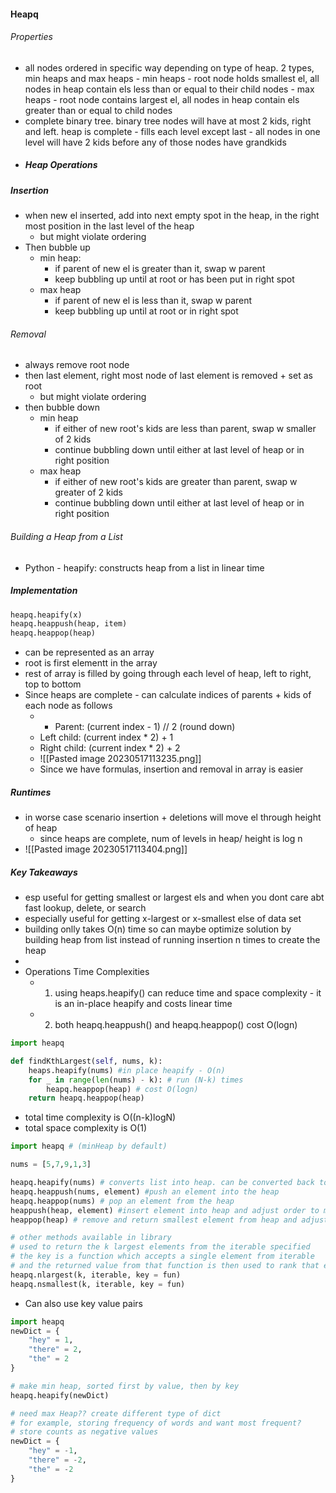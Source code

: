 #### Heapq
###### Properties
- all nodes ordered in specific way depending on type of heap. 2 types, min heaps and max heaps
		- min heaps - root node holds smallest el, all nodes in heap contain els less than or equal to their child nodes
		- max heaps - root node contains largest el, all nodes in heap contain els greater than or equal to child nodes
- complete binary tree. binary tree nodes will have at most 2 kids, right and left. heap is complete - fills each level except last - all nodes in one level will have 2 kids before any of those nodes have grandkids
- ##### Heap Operations
##### Insertion
- when new el inserted, add into next empty spot in the heap, in the right most position in the last level of the heap
	- but might violate ordering
- Then bubble up
	- min heap:
		- if parent of new el is greater than it, swap w parent
		- keep bubbling up until at root or has been put in right spot
	- max heap
		- if parent of new el is less than it, swap w parent
		- keep bubbling up until at root or in right spot
###### Removal
- always remove root node
- then last element, right most node of last element is removed + set as root
	- but might violate ordering
- then bubble down
	- min heap
		- if either of new root's kids are less than parent, swap w smaller of 2 kids
		- continue bubbling down until either at last level of heap or in right position
	- max heap
		- if either of new root's kids are greater than parent, swap w greater of 2 kids
		- continue bubbling down until either at last level of heap or in right position
###### Building a Heap from a List
- Python - heapify: constructs heap from a list in linear time

##### Implementation
```python
heapq.heapify(x)
heapq.heappush(heap, item)
heapq.heappop(heap)
```
- can be represented as an array
- root is first elementt in the array
- rest of array is filled by going through each level of heap, left to right, top to bottom
- Since heaps are complete - can calculate indices of parents + kids of each node as follows
	- -   Parent: (current index - 1) // 2 (round down)
	-   Left child: (current index * 2) + 1
	-   Right child: (current index * 2) + 2
	- ![[Pasted image 20230517113235.png]]
	- Since we have formulas, insertion and removal in array is easier
##### Runtimes
- in worse case scenario insertion + deletions will move el through height of heap
	- since heaps are complete, num of levels in heap/ height is log n
- ![[Pasted image 20230517113404.png]]
##### Key Takeaways
- esp useful for getting smallest or largest els and when you dont care abt fast lookup, delete, or search
- especially useful for getting x-largest or x-smallest else of data set
- building onlly takes O(n) time so can maybe optimize solution by building heap from list instead of running insertion n times to create the heap
- 
- Operations Time Complexities
	- 1. using heaps.heapify() can reduce time and space complexity - it is an in-place heapify and costs linear time
	- 2. both heapq.heappush() and heapq.heappop() cost O(logn)
```python
import heapq

def findKthLargest(self, nums, k):
	heaps.heapify(nums) #in place heapify - O(n)
	for _ in range(len(nums) - k): # run (N-k) times
		heapq.heappop(heap) # cost O(logn)
	return heapq.heappop(heap)
```
- total time complexity is O((n-k)logN)
- total space complexity is O(1)
``` python
import heapq # (minHeap by default)

nums = [5,7,9,1,3]

heapq.heapify(nums) # converts list into heap. can be converted back to list by list(nums)
heapq.heappush(nums, element) #push an element into the heap
heapq.heappop(nums) # pop an element from the heap
heappush(heap, element) #insert element into heap and adjust order to maintain heap
heappop(heap) # remove and return smallest element from heap and adjust order to maintain heap

# other methods available in library
# used to return the k largest elements from the iterable specified
# the key is a function which accepts a single element from iterable
# and the returned value from that function is then used to rank that element in the heap
heapq.nlargest(k, iterable, key = fun)
heapq.nsmallest(k, iterable, key = fun)
```
- Can also use key value pairs
``` python
import heapq
newDict = {
	"hey" = 1, 
	"there" = 2, 
	"the" = 2
}

# make min heap, sorted first by value, then by key
heapq.heapify(newDict)

# need max Heap?? create different type of dict
# for example, storing frequency of words and want most frequent?
# store counts as negative values
newDict = {
	"hey" = -1, 
	"there" = -2, 
	"the" = -2
}


```
